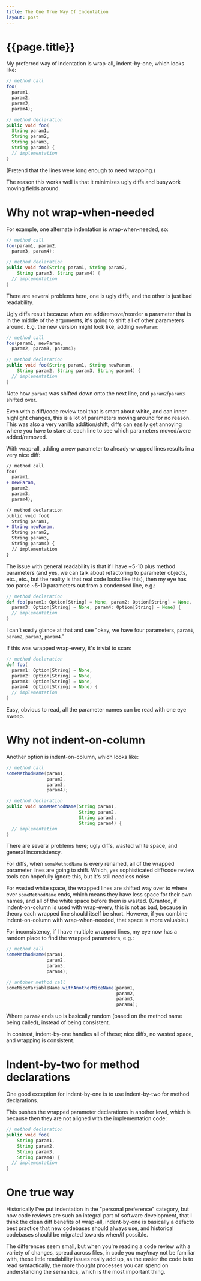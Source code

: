 ```yaml
---
title: The One True Way Of Indentation
layout: post
---
```


{{page.title}}
==============

My preferred way of indentation is wrap-all, indent-by-one, which looks like:

```java
// method call
foo(
  param1,
  param2,
  param3,
  param4);

// method declaration
public void foo(
  String param1,
  String param2,
  String param3,
  String param4) {
  // implementation
}
```

(Pretend that the lines were long enough to need wrapping.)

The reason this works well is that it minimizes ugly diffs and busywork moving fields around.

Why not wrap-when-needed
======================

For example, one alternate indentation is wrap-when-needed, so:

```java
// method call
foo(param1, param2,
  param3, param4);

// method declaration
public void foo(String param1, String param2,
    String param3, String param4) {
  // implementation
}
```

There are several problems here, one is ugly diffs, and the other is just bad readability.

Ugly diffs result because when we add/remove/reorder a parameter that is in the middle of the arguments, it's going to shift all of other parameters around. E.g. the new version might look like, adding `newParam`:

```java
// method call
foo(param1, newParam,
  param2, param3, param4);

// method declaration
public void foo(String param1, String newParam,
    String param2, String param3, String param4) {
  // implementation
}
```

Note how `param2` was shifted down onto the next line, and `param2`/`param3` shifted over.

Even with a diff/code review tool that is smart about white, and can inner highlight changes, this is a lot of parameters moving around for no reason. This was also a very vanilla addition/shift, diffs can easily get annoying where you have to stare at each line to see which parameters moved/were added/removed.

With wrap-all, adding a new parameter to already-wrapped lines results in a very nice diff:

```diff
// method call
foo(
  param1,
+ newParam,
  param2,
  param3,
  param4);

// method declaration
public void foo(
  String param1,
+ String newParam,
  String param2,
  String param3,
  String param4) {
  // implementation
}
```

The issue with general readability is that if I have ~5-10 plus method parameters (and yes, we can talk about refactoring to parameter objects, etc., etc., but the reality is that real code looks like this), then my eye has too parse ~5-10 parameters out from a condensed line, e.g.:

```scala
// method declaration
def foo(param1: Option[String] = None, param2: Option[String] = None,
  param3: Option[String] = None, param4: Option[String] = None) {
  // implementation
}
```

I can't easily glance at that and see "okay, we have four parameters, `param1`, `param2`, `param3`, `param4`."

If this was wrapped wrap-every, it's trivial to scan:

```scala
// method declaration
def foo(
  param1: Option[String] = None,
  param2: Option[String] = None,
  param3: Option[String] = None,
  param4: Option[String] = None) {
  // implementation
}
```

Easy, obvious to read, all the parameter names can be read with one eye sweep.

Why not indent-on-column
========================

Another option is indent-on-column, which looks like:

```java
// method call
someMethodName(param1,
               param2,
               param3,
               param4);

// method declaration
public void someMethodName(String param1,
                           String param2,
                           String param3,
                           String param4) {
  // implementation
}
```

There are several problems here; ugly diffs, wasted white space, and general inconsistency.

For diffs, when `someMethodName` is every renamed, all of the wrapped parameter lines are going to shift. Which, yes sophisticated diff/code review tools can hopefully ignore this, but it's still needless noise

For wasted white space, the wrapped lines are shifted way over to where ever `someMethodName` ends, which means they have less space for their own names, and all of the white space before them is wasted. (Granted, if indent-on-column is used with wrap-every, this is not as bad, because in theory each wrapped line should itself be short. However, if you combine indent-on-column with wrap-when-needed, that space is more valuable.)

For inconsistency, if I have multiple wrapped lines, my eye now has a random place to find the wrapped parameters, e.g.:

```java
// method call
someMethodName(param1,
               param2,
               param3,
               param4);

// antoher method call
someNiceVariableName.withAnotherNiceName(param1,
                                         param2,
                                         param3,
                                         param4);
```

Where `param2` ends up is basically random (based on the method name being called), instead of being consistent.

In contrast, indent-by-one handles all of these; nice diffs, no wasted space, and wrapping is consistent.

Indent-by-two for method declarations
=====================================

One good exception for indent-by-one is to use indent-by-two for method declarations.

This pushes the wrapped parameter declarations in another level, which is because then they are not aligned with the implementation code:

```java
// method declaration
public void foo(
    String param1,
    String param2,
    String param3,
    String param4) {
  // implementation
}
```

One true way
============

Historically I've put indentation in the "personal preference" category, but now code reviews are such an integral part of software development, that I think the clean diff benefits of wrap-all, indent-by-one is basically a defacto best practice that new codebases should always use, and historical codebases should be migrated towards when/if possible.

The differences seem small, but when you're reading a code review with a variety of changes, spread across files, in code you may/may not be familiar with, these little readability issues really add up, as the easier the code is to read syntactically, the more thought processes you can spend on understanding the semantics, which is the most important thing.


